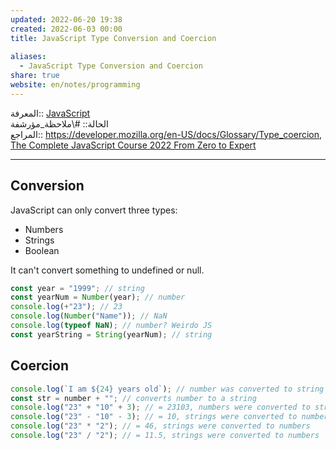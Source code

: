 ```yaml
---  
updated: 2022-06-20 19:38  
created: 2022-06-03 00:00  
title: JavaScript Type Conversion and Coercion  
  
aliases:  
  - JavaScript Type Conversion and Coercion  
share: true  
website: en/notes/programming  
---  
```

  
المعرفة:: [JavaScript](JavaScript)  
الحالة:: #\ملاحظة_مؤرشفة  
المراجع:: <https://developer.mozilla.org/en-US/docs/Glossary/Type_coercion>, [The Complete JavaScript Course 2022 From Zero to Expert](The%20Complete%20JavaScript%20Course%202022%20From%20Zero%20to%20Expert)  
  
---  
  
## Conversion  
  
JavaScript can only convert three types:  
  
- Numbers  
- Strings  
- Boolean  
  
It can't convert something to undefined or null.  
  
```js  
const year = "1999"; // string  
const yearNum = Number(year); // number  
console.log(+"23"); // 23  
console.log(Number("Name")); // NaN  
console.log(typeof NaN); // number? Weirdo JS  
const yearString = String(yearNum); // string  
```  
  
## Coercion  
  
```js  
console.log(`I am ${24} years old`); // number was converted to string  
const str = number + ""; // converts number to a string  
console.log("23" + "10" + 3); // = 23103, numbers were converted to strings and concatenated  
console.log("23" - "10" - 3); // = 10, strings were converted to numbers  
console.log("23" * "2"); // = 46, strings were converted to numbers  
console.log("23" / "2"); // = 11.5, strings were converted to numbers  
```  

